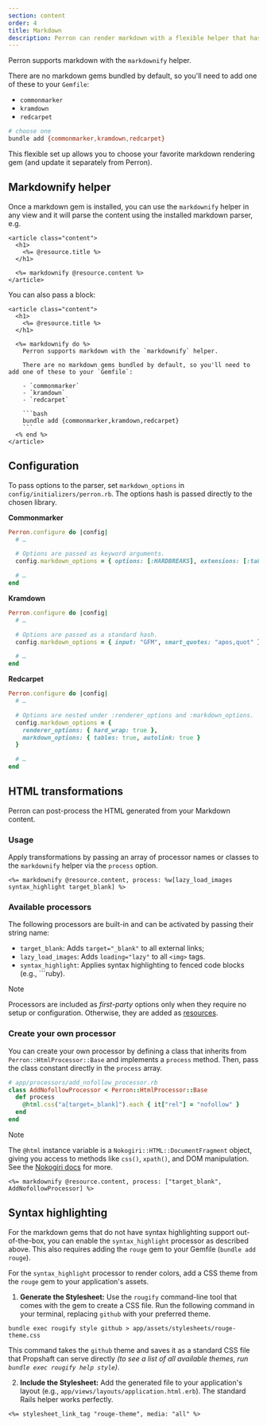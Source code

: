 ```yaml
---
section: content
order: 4
title: Markdown
description: Perron can render markdown with a flexible helper that has support for multiple markdown gems.
---
```


Perron supports markdown with the `markdownify` helper.

There are no markdown gems bundled by default, so you'll need to add one of these to your `Gemfile`:

- `commonmarker`
- `kramdown`
- `redcarpet`

```bash
# choose one
bundle add {commonmarker,kramdown,redcarpet}
```

This flexible set up allows you to choose your favorite markdown rendering gem (and update it separately from Perron).


## Markdownify helper

Once a markdown gem is installed, you can use the `markdownify` helper in any view and it will parse the content using the installed markdown parser, e.g.
```erb
<article class="content">
  <h1>
    <%= @resource.title %>
  </h1>

  <%= markdownify @resource.content %>
</article>
```

You can also pass a block:
```erb
<article class="content">
  <h1>
    <%= @resource.title %>
  </h1>

  <%= markdownify do %>
    Perron supports markdown with the `markdownify` helper.

    There are no markdown gems bundled by default, so you'll need to add one of these to your `Gemfile`:

    - `commonmarker`
    - `kramdown`
    - `redcarpet`

    ```bash
    bundle add {commonmarker,kramdown,redcarpet}
    ```
  <% end %>
</article>
```

## Configuration

To pass options to the parser, set `markdown_options` in `config/initializers/perron.rb`. The options hash is passed directly to the chosen library.

**Commonmarker**
```ruby
Perron.configure do |config|
  # …

  # Options are passed as keyword arguments.
  config.markdown_options = { options: [:HARDBREAKS], extensions: [:table] }

  # …
end
```

**Kramdown**
```ruby
Perron.configure do |config|
  # …

  # Options are passed as a standard hash.
  config.markdown_options = { input: "GFM", smart_quotes: "apos,quot" }

  # …
end
```

**Redcarpet**
```ruby
Perron.configure do |config|
  # …

  # Options are nested under :renderer_options and :markdown_options.
  config.markdown_options = {
    renderer_options: { hard_wrap: true },
    markdown_options: { tables: true, autolink: true }
  }

  # …
end
```


## HTML transformations

Perron can post-process the HTML generated from your Markdown content.


### Usage

Apply transformations by passing an array of processor names or classes to the `markdownify` helper via the `process` option.
```erb
<%= markdownify @resource.content, process: %w[lazy_load_images syntax_highlight target_blank] %>
```


### Available processors

The following processors are built-in and can be activated by passing their string name:

- `target_blank`: Adds `target="_blank"` to all external links;
- `lazy_load_images`: Adds `loading="lazy"` to all `<img>` tags.
- `syntax_highlight`: Applies syntax highlighting to fenced code blocks (e.g., \`\`\`ruby).

> [!note]
> Processors are included as _first-party_ options only when they require no setup or configuration. Otherwise, they are added as [resources](/resources/).


### Create your own processor

You can create your own processor by defining a class that inherits from `Perron::HtmlProcessor::Base` and implements a `process` method.
Then, pass the class constant directly in the `process` array.
```ruby
# app/processors/add_nofollow_processor.rb
class AddNofollowProcessor < Perron::HtmlProcessor::Base
  def process
    @html.css("a[target=_blank]").each { it["rel"] = "nofollow" }
  end
end
```

> [!note]
> The `@html` instance variable is a `Nokogiri::HTML::DocumentFragment` object, giving you access to methods like `css()`, `xpath()`, and DOM manipulation. See the [Nokogiri docs](https://nokogiri.org/) for more.

```erb
<%= markdownify @resource.content, process: ["target_blank", AddNofollowProcessor] %>
```


## Syntax highlighting

For the markdown gems that do not have syntax highlighting support out-of-the-box, you can enable the `syntax_highlight` processor as described above. This also requires adding the `rouge` gem to your Gemfile (`bundle add rouge`).

For the `syntax_highlight` processor to render colors, add a CSS theme from the `rouge` gem to your application's assets.

1. **Generate the Stylesheet:** Use the `rougify` command-line tool that comes with the gem to create a CSS file. Run the following command in your terminal, replacing `github` with your preferred theme.
```shell
bundle exec rougify style github > app/assets/stylesheets/rouge-theme.css
```

This command takes the `github` theme and saves it as a standard CSS file that Propshaft can serve directly *(to see a list of all available themes, run `bundle exec rougify help style`)*.

2. **Include the Stylesheet:** Add the generated file to your application's layout (e.g., `app/views/layouts/application.html.erb`). The standard Rails helper works perfectly.
```erb
<%= stylesheet_link_tag "rouge-theme", media: "all" %>
```
